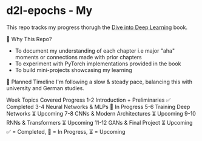 # d2l-epochs - My 
This repo tracks my progress thorugh the [Dive into Deep Learning](https://d2l.ai/index.html) book. 

📌 Why This Repo?
  - To document my understanding of each chapter i.e major "aha" moments or connections made with prior chapters
  - To experiment with PyTorch implementations provided in the book
  - To build mini-projects showcasing my learning


📅 Planned Timeline
I'm following a slow & steady pace, balancing this with university and German studies.


Week	Topics Covered	Progress
1-2	Introduction + Preliminaries	✅ Completed
3-4	Neural Networks & MLPs	🔄 In Progress
5-6	Training Deep Networks	⏳ Upcoming
7-8	CNNs & Modern Architectures	⏳ Upcoming
9-10	RNNs & Transformers	⏳ Upcoming
11-12	GANs & Final Project	⏳ Upcoming
✅ = Completed, 🔄 = In Progress, ⏳ = Upcoming
